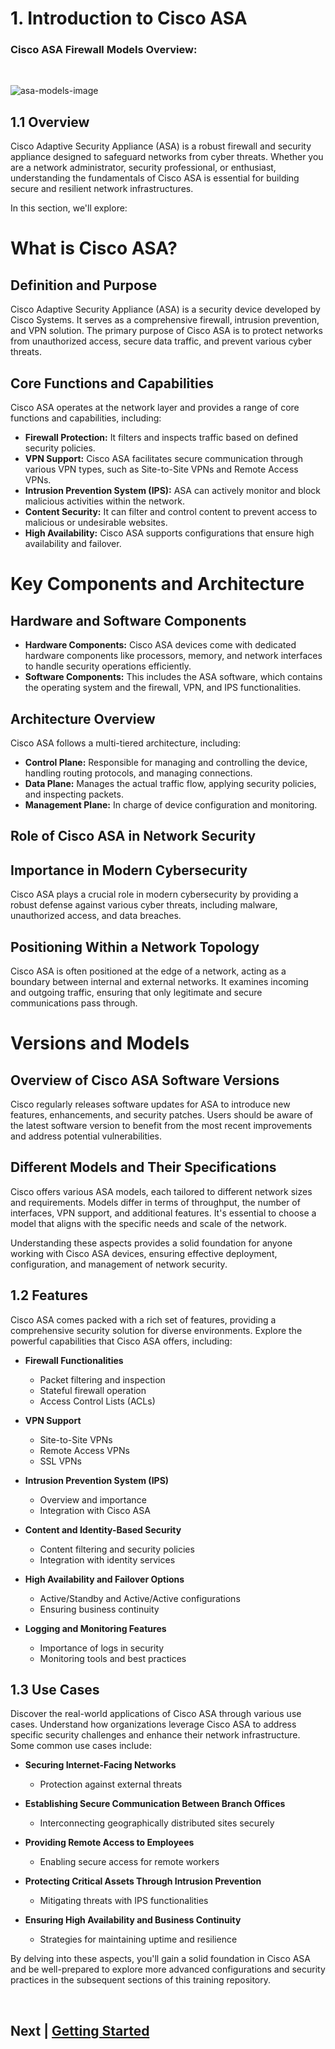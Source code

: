 # 1. Introduction to Cisco ASA

### Cisco ASA Firewall Models Overview:

<br>


![asa-models-image](https://github.com/hegdepavankumar/cisco-asa-firewall-training/assets/85627085/432b8698-1a91-4121-b29b-4941fd709bf8)


## 1.1 Overview

Cisco Adaptive Security Appliance (ASA) is a robust firewall and security appliance designed to safeguard networks from cyber threats. Whether you are a network administrator, security professional, or enthusiast, understanding the fundamentals of Cisco ASA is essential for building secure and resilient network infrastructures.

In this section, we'll explore:

# What is Cisco ASA?

## Definition and Purpose
Cisco Adaptive Security Appliance (ASA) is a security device developed by Cisco Systems. It serves as a comprehensive firewall, intrusion prevention, and VPN solution. The primary purpose of Cisco ASA is to protect networks from unauthorized access, secure data traffic, and prevent various cyber threats.

## Core Functions and Capabilities
Cisco ASA operates at the network layer and provides a range of core functions and capabilities, including:
- **Firewall Protection:** It filters and inspects traffic based on defined security policies.
- **VPN Support:** Cisco ASA facilitates secure communication through various VPN types, such as Site-to-Site VPNs and Remote Access VPNs.
- **Intrusion Prevention System (IPS):** ASA can actively monitor and block malicious activities within the network.
- **Content Security:** It can filter and control content to prevent access to malicious or undesirable websites.
- **High Availability:** Cisco ASA supports configurations that ensure high availability and failover.

# Key Components and Architecture

## Hardware and Software Components
- **Hardware Components:** Cisco ASA devices come with dedicated hardware components like processors, memory, and network interfaces to handle security operations efficiently.
- **Software Components:** This includes the ASA software, which contains the operating system and the firewall, VPN, and IPS functionalities.

## Architecture Overview
Cisco ASA follows a multi-tiered architecture, including:
- **Control Plane:** Responsible for managing and controlling the device, handling routing protocols, and managing connections.
- **Data Plane:** Manages the actual traffic flow, applying security policies, and inspecting packets.
- **Management Plane:** In charge of device configuration and monitoring.

## Role of Cisco ASA in Network Security

## Importance in Modern Cybersecurity
Cisco ASA plays a crucial role in modern cybersecurity by providing a robust defense against various cyber threats, including malware, unauthorized access, and data breaches.

## Positioning Within a Network Topology
Cisco ASA is often positioned at the edge of a network, acting as a boundary between internal and external networks. It examines incoming and outgoing traffic, ensuring that only legitimate and secure communications pass through.

# Versions and Models

## Overview of Cisco ASA Software Versions
Cisco regularly releases software updates for ASA to introduce new features, enhancements, and security patches. Users should be aware of the latest software version to benefit from the most recent improvements and address potential vulnerabilities.

## Different Models and Their Specifications
Cisco offers various ASA models, each tailored to different network sizes and requirements. Models differ in terms of throughput, the number of interfaces, VPN support, and additional features. It's essential to choose a model that aligns with the specific needs and scale of the network.

Understanding these aspects provides a solid foundation for anyone working with Cisco ASA devices, ensuring effective deployment, configuration, and management of network security.


## 1.2 Features

Cisco ASA comes packed with a rich set of features, providing a comprehensive security solution for diverse environments. Explore the powerful capabilities that Cisco ASA offers, including:

- **Firewall Functionalities**
  - Packet filtering and inspection
  - Stateful firewall operation
  - Access Control Lists (ACLs)

- **VPN Support**
  - Site-to-Site VPNs
  - Remote Access VPNs
  - SSL VPNs

- **Intrusion Prevention System (IPS)**
  - Overview and importance
  - Integration with Cisco ASA

- **Content and Identity-Based Security**
  - Content filtering and security policies
  - Integration with identity services

- **High Availability and Failover Options**
  - Active/Standby and Active/Active configurations
  - Ensuring business continuity

- **Logging and Monitoring Features**
  - Importance of logs in security
  - Monitoring tools and best practices

## 1.3 Use Cases

Discover the real-world applications of Cisco ASA through various use cases. Understand how organizations leverage Cisco ASA to address specific security challenges and enhance their network infrastructure. Some common use cases include:

- **Securing Internet-Facing Networks**
  - Protection against external threats

- **Establishing Secure Communication Between Branch Offices**
  - Interconnecting geographically distributed sites securely

- **Providing Remote Access to Employees**
  - Enabling secure access for remote workers

- **Protecting Critical Assets Through Intrusion Prevention**
  - Mitigating threats with IPS functionalities

- **Ensuring High Availability and Business Continuity**
  - Strategies for maintaining uptime and resilience

By delving into these aspects, you'll gain a solid foundation in Cisco ASA and be well-prepared to explore more advanced configurations and security practices in the subsequent sections of this training repository.

<br>

## Next | [Getting Started](https://github.com/hegdepavankumar/cisco-asa-firewall-training/blob/main/Courses/02.Getting%20Started.md)
